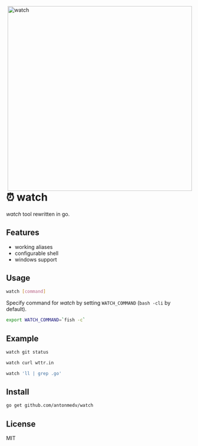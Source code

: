 <img src="https://user-images.githubusercontent.com/141232/54884127-c564e080-4e9f-11e9-9116-3f7b72607beb.gif" width="500" align="right" alt="watch">

# ⏰ watch

_watch_ tool rewritten in go.

## Features

* working aliases
* configurable shell
* windows support

## Usage

```bash
watch [command]
```

Specify command for _watch_ by setting `WATCH_COMMAND` (`bash -cli` by default).

```bash
export WATCH_COMMAND=`fish -c`
```

## Example

```bash
watch git status
```

```bash
watch curl wttr.in
```

```bash
watch 'll | grep .go'
```

## Install

```bash
go get github.com/antonmedv/watch
```

## License

MIT
